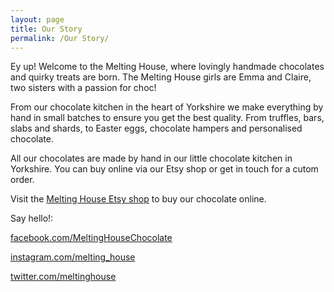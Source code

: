 ```yaml
---
layout: page
title: Our Story
permalink: /Our Story/
---
```


Ey up! Welcome to the Melting House, where lovingly handmade chocolates and quirky treats are born. The Melting House girls are Emma and Claire, two sisters with a passion for choc! 

From our chocolate kitchen in the heart of Yorkshire we make everything by hand in small batches to ensure you get the best quality. From truffles, bars, slabs and shards, to Easter eggs, chocolate hampers and personalised chocolate.

All our chocolates are made by hand in our little chocolate kitchen in Yorkshire. You can buy online via our Etsy shop or get in touch for a cutom order.

Visit the [Melting House Etsy shop](http://www.etsy.com/shop/meltinghouse) to buy our chocolate online. 

Say hello!:

[facebook.com/MeltingHouseChocolate](http://www.facebook.com/MeltingHouseChocolate) 

[instagram.com/melting_house](http://www.instagram.com/melting_house) 

[twitter.com/meltinghouse](http://twitter.com/meltinghouse)
